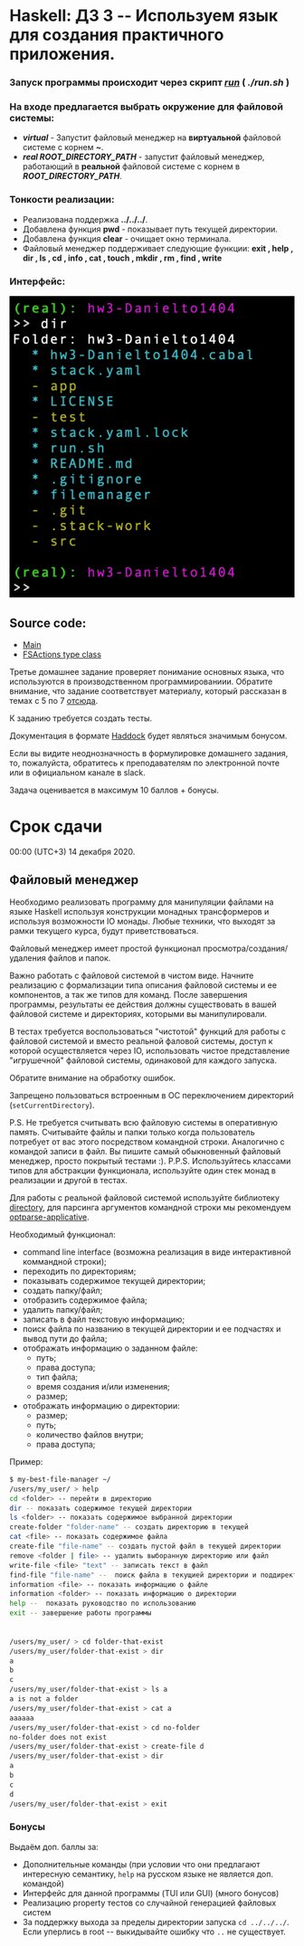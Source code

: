 # Haskell: ДЗ 3 -- Используем язык для создания практичного приложения.

### Запуск программы происходит через скрипт ***[run](run.sh)*** ( ***./run.sh*** )
### На входе предлагается выбрать окружение для файловой системы:
* ***virtual*** - Запустит файловый менеджер на **виртуальной** файловой системе с корнем ***~***.
* ***real ROOT_DIRECTORY_PATH*** - запустит файловый менеджер, работающий в **реальной** файловой системе с корнем в ***ROOT_DIRECTORY_PATH***.


### Тонкости реализации:
* Реализована поддержка **../../../**.
* Добавлена функция **pwd** - показывает путь текущей директории.
* Добавлена функция **clear** - очищает окно терминала.
* Файловый менеджер поддерживает следующие функции:
 **exit
   , help
   , dir
   , ls
   , cd
   , info
   , cat
   , touch
   , mkdir
   , rm
   , find
   , write**

### Интерфейс:
![Screenshot](filemanager.png)


## Source code:
* [Main](app/Main.hs)
* [FSActions type class](src/FileSystem/FSActions.hs)  
<!-- * [Third block](src/ThirdBlock)   -->

<!-- ## Tests:
* [First block](test/FirstBlock)
* [Second block](test/SecondBlock)  
* [Third block](test/ThirdBlock)   -->

Третье домашнее задание проверяет понимание основных языка, что используются в
производственном программированиии. Обратите внимание, что задание соответствует
материалу, который рассказан в темах с 5 по 7
[отсюда](https://github.com/jagajaga/FP-Course-ITMO).

К заданию требуется создать тесты.

Документация в формате [Haddock](https://www.haskell.org/haddock/) будет
являться значимым бонусом.

Если вы видите неоднозначность в формулировке домашнего задания, то, пожалуйста,
обратитесь к преподавателям по электронной почте или в официальном канале в
slack.

Задача оценивается в максимум 10 баллов + бонусы.

# Срок сдачи

00:00 (UTC+3) 14 декабря 2020.

## Файловый менеджер

Необходимо реализовать программу для манипуляции файлами на языке Haskell
используя конструкции монадных трансформеров и используя возможности IO монады.
Любые техники, что выходят за рамки текущего курса, будут приветствоваться.

Файловый менеджер имеет простой функционал
просмотра/создания/удаления файлов и папок.

Важно работать с файловой системой в чистом виде. Начните реализацию с
формализации типа описания файловой системы и ее компонентов, а так же типов
для команд. После завершения программы, результаты ее действия должны
существовать в вашей файловой системе и директориях, которыми вы манипулировали.

В тестах требуется воспользоваться "чистотой" функций для работы с файловой системой
и вместо реальной фаловой системы, доступ к которой осуществляется через IO, использовать
чистое представление "игрушечной" файловой системы, одинаковой для каждого запуска.

Обратите внимание на обработку ошибок.

Запрещено пользоваться встроенным в ОС переключением директорий (`setCurrentDirectory`).

P.S. Не требуется считывать всю файловую системы в оперативную память. Считывайте файлы
и папки только когда пользователь потребует от вас этого посредством командной строки.
Аналогично с командой записи в файл. Вы пишите самый обыкновенный файловый менеджер, просто
покрытый тестами :).
P.P.S. Используйтесь классами типов для абстракции функционала, используйте один стек монад
в реализации и другой в тестах.

Для работы с реальной файловой системой используйте библиотеку
[directory](https://hackage.haskell.org/package/directory-1.3.6.1),
для парсинга аргументов командной строки мы рекомендуем
[optparse-applicative](https://hackage.haskell.org/package/optparse-applicative).

Необходимый функционал:

* command line interface (возможна реализация в виде интерактивной коммандной строки);
* переходить по директориям;
* показывать содержимое текущей директории;
* создать папку/файл;
* отобразить содержимое файла;
* удалить папку/файл;
* записать в файл текстовую информацию;
* поиск файла по названию  в текущей директории и ее подчастях и вывод пути до файла;
* отображать информацию о заданном файле:
    * путь;
    * права доступа;
    * тип файла;
    * время создания и/или изменения;
    * размер;    
* отображать информацию о директории:
    * размер;
    * путь;
    * количество файлов внутри;
    * права доступа;


Пример:

```bash
$ my-best-file-manager ~/
/users/my_user/ > help
cd <folder> -- перейти в директорию
dir -- показать содержимое текущей директории
ls <folder> -- показать содержимое выбранной директории
create-folder "folder-name" -- создать директорию в текущей
cat <file> -- показать содержимое файла
create-file "file-name" -- создать пустой файл в текущей директории
remove <folder | file> -- удалить выборанную директорию или файл
write-file <file> "text" -- записать текст в файл
find-file "file-name" --  поиск файла в текущией директории и поддиректориях
information <file> -- показать информацию о файле
information <folder> -- показать информацию о директории
help --  показать руководство по использованию
exit -- завершение работы программы


/users/my_user/ > cd folder-that-exist
/users/my_user/folder-that-exist > dir
a
b
c
/users/my_user/folder-that-exist > ls a
a is not a folder
/users/my_user/folder-that-exist > cat a
aaaaaa
/users/my_user/folder-that-exist > cd no-folder
no-folder does not exist
/users/my_user/folder-that-exist > create-file d
/users/my_user/folder-that-exist > dir
a
b
c
d
/users/my_user/folder-that-exist > exit
```

### Бонусы


Выдаём доп. баллы за:

* Дополнительные команды (при условии что они предлагают интересную семантику, `help` на русском языке не является доп. командой)
* Интерфейс для данной программы (TUI или GUI) (много бонусов)
* Реализацию property тестов со случайной генерацией файловых систем
* За поддержку выхода за пределы директории запуска `cd ../../../`. Если уперлись в root -- выкидывайте ошибку что `..` не существует.
